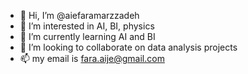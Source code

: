 - 👋 Hi, I’m @aiefaramarzzadeh
- 👀 I’m interested in AI, BI, physics
- 🌱 I’m currently learning AI and BI
- 💞️ I’m looking to collaborate on data analysis projects
- 📫 my email is fara.aije@gmail.com

<!---
aiefaramarzzadeh/aiefaramarzzadeh is a ✨ special ✨ repository because its `README.md` (this file) appears on your GitHub profile.
You can click the Preview link to take a look at your changes.
--->
